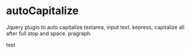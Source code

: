 # autoCapitalize
Jquery plugin to auto capitalize textarea, input text. kepress, capitalize all after full stop and space. pragraph.

test
